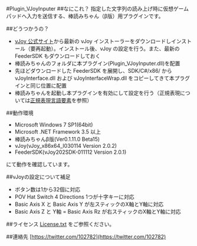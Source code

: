 ﻿#Plugin_VJoyInputer
##なにこれ？
指定した文字列の読み上げ時に仮想ゲームパッドへ入力を送信する、棒読みちゃん（β版）用プラグインです。

##どうつかうの？

* [vJoy 公式サイト](http://vjoystick.sourceforge.net/site/)から最新の vJoy インストーラーをダウンロードしインストール（要再起動）。インストール後、vJoy の設定を行う。また、最新の FeederSDK もダウンロードしておく
* 棒読みちゃんのフォルダに本プラグイン(Plugin_VJoyInputer.dll)を配置
* 先ほどダウンロードした FeederSDK を展開し、SDK/C#/x86/ から vJoyInterface.dll および vJoyInterfaceWrap.dll をコピーしてきて本プラグインと同じ位置に配置
* 棒読みちゃんを起動し本プラグインを有効にして設定を行う（正規表現については[正規表現言語要素](http://msdn.microsoft.com/ja-jp/library/az24scfc(v=vs.90).aspx)を参照）


##動作環境

* Microsoft Windows 7 SP1(64bit)
* Microsoft .NET Framework 3.5 以上
* 棒読みちゃんβ版(Ver0.1.11.0 Beta15)
* vJoy(vJoy_x86x64_I030114 Version 2.0.2)
* FeederSDK(vJoy202SDK-011112 Version 2.0.1)

にて動作を確認しています。


##vJoyの設定について補足

* ボタン数は1から32個に対応
* POV Hat Switch 4 Directions 1つが十字キーに対応
* Basic Axis X と Basic Axis Y が左スティックのX軸とY軸に対応
* Basic Axis Z と Y軸 = Basic Axis Rz が右スティックのX軸とY軸に対応


##ライセンス
[License.txt](https://github.com/102782/Plugin_VJoyInputer/blob/master/License.txt) をご参照ください。


##連絡先
[https://twitter.com/102782](https://twitter.com/102782)